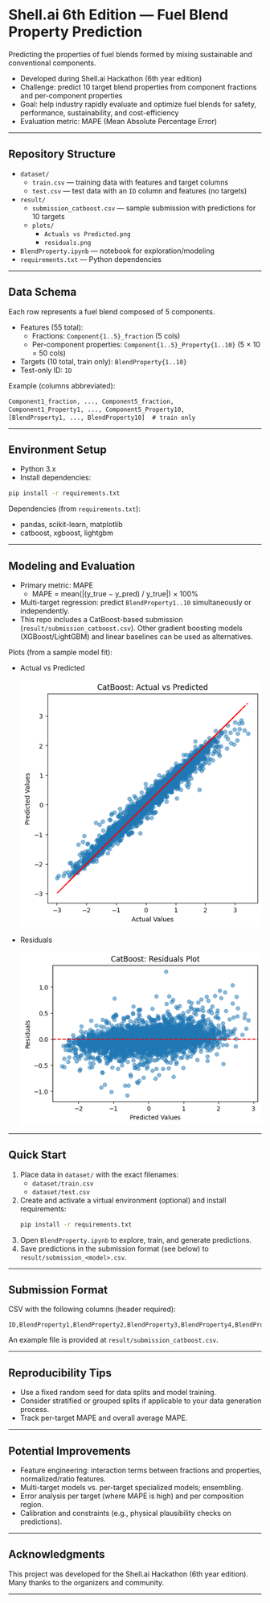 # Shell.ai 6th Edition — Fuel Blend Property Prediction

Predicting the properties of fuel blends formed by mixing sustainable and conventional components.

- Developed during Shell.ai Hackathon (6th year edition)
- Challenge: predict 10 target blend properties from component fractions and per-component properties
- Goal: help industry rapidly evaluate and optimize fuel blends for safety, performance, sustainability, and cost-efficiency
- Evaluation metric: MAPE (Mean Absolute Percentage Error)

---

## Repository Structure

- `dataset/`
  - `train.csv` — training data with features and target columns
  - `test.csv` — test data with an `ID` column and features (no targets)
- `result/`
  - `submission_catboost.csv` — sample submission with predictions for 10 targets
  - `plots/`
    - `Actuals vs Predicted.png`
    - `residuals.png`
- `BlendProperty.ipynb` — notebook for exploration/modeling
- `requirements.txt` — Python dependencies

---

## Data Schema

Each row represents a fuel blend composed of 5 components.

- Features (55 total):
  - Fractions: `Component{1..5}_fraction` (5 cols)
  - Per-component properties: `Component{1..5}_Property{1..10}` (5 × 10 = 50 cols)
- Targets (10 total, train only): `BlendProperty{1..10}`
- Test-only ID: `ID`

Example (columns abbreviated):
```
Component1_fraction, ..., Component5_fraction,
Component1_Property1, ..., Component5_Property10,
[BlendProperty1, ..., BlendProperty10]  # train only
```

---

## Environment Setup

- Python 3.x
- Install dependencies:

```bash
pip install -r requirements.txt
```

Dependencies (from `requirements.txt`):
- pandas, scikit-learn, matplotlib
- catboost, xgboost, lightgbm

---

## Modeling and Evaluation

- Primary metric: MAPE
  - MAPE = mean(|(y_true − y_pred) / y_true|) × 100%
- Multi-target regression: predict `BlendProperty1..10` simultaneously or independently.
- This repo includes a CatBoost-based submission (`result/submission_catboost.csv`). Other gradient boosting models (XGBoost/LightGBM) and linear baselines can be used as alternatives.

Plots (from a sample model fit):

- Actual vs Predicted
  
  ![Actuals vs Predicted](result/plots/Actuals%20vs%20Predicted.png)

- Residuals
  
  ![Residuals](result/plots/residuals.png)

---

## Quick Start

1. Place data in `dataset/` with the exact filenames:
   - `dataset/train.csv`
   - `dataset/test.csv`
2. Create and activate a virtual environment (optional) and install requirements:
   ```bash
   pip install -r requirements.txt
   ```
3. Open `BlendProperty.ipynb` to explore, train, and generate predictions.
4. Save predictions in the submission format (see below) to `result/submission_<model>.csv`.

---

## Submission Format

CSV with the following columns (header required):

```
ID,BlendProperty1,BlendProperty2,BlendProperty3,BlendProperty4,BlendProperty5,BlendProperty6,BlendProperty7,BlendProperty8,BlendProperty9,BlendProperty10
```

An example file is provided at `result/submission_catboost.csv`.

---

## Reproducibility Tips

- Use a fixed random seed for data splits and model training.
- Consider stratified or grouped splits if applicable to your data generation process.
- Track per-target MAPE and overall average MAPE.

---

## Potential Improvements

- Feature engineering: interaction terms between fractions and properties, normalized/ratio features.
- Multi-target models vs. per-target specialized models; ensembling.
- Error analysis per target (where MAPE is high) and per composition region.
- Calibration and constraints (e.g., physical plausibility checks on predictions).

---

## Acknowledgments

This project was developed for the Shell.ai Hackathon (6th year edition). Many thanks to the organizers and community.

---

